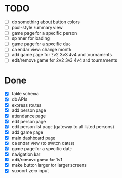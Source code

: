 # TODO

- [ ] do something about button colors
- [ ] pool-style summary view
- [ ] game page for a specific person
- [ ] spinner for loading
- [ ] game page for a specific duo
- [ ] calendar view: change month
- [ ] add game page for 2v2 3v3 4v4 and tournaments
- [ ] edit/remove game for 2v2 3v3 4v4 and tournaments

# Done

- [x] table schema
- [x] db APIs
- [x] express routes
- [x] add person page
- [x] attendance page
- [x] edit person page
- [x] edit person list page (gateway to all listed persons)
- [x] add game page
- [x] main dashboard page
- [x] calendar view (to switch dates)
- [x] game page for a specific date
- [x] navigation bar
- [x] edit/remove game for 1v1
- [x] make button larger for larger screens
- [x] supoort zero input
